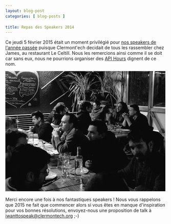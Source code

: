 ```yaml
---
layout: blog-post
categories: [ blog-posts ]

title: Repas des Speakers 2014
---
```


Ce jeudi 5 février 2015 était un moment privilégié pour [nos speakers de
l'année passée](/talks/) puisque Clermont'ech decidait de tous les rassembler
chez James, au restaurant Le Celtill. Nous les remercions ainsi comme il se
doit car sans eux, nous ne pourrions organiser des [API Hours](/api-hours/)
dignent de ce nom.

<p class="centered-img">
    <img src="/images/blog-posts/speaker-2014-dinner.jpg">
</p>

Merci encore une fois à nos fantastiques speakers ! Nous vous rappelons que
2015 ne fait que commencer alors si vous êtes en manque d'inspiration pour vos
bonnes résolutions, envoyez-nous une proposition de talk à
[iwanttospeak@clermontech.org](mailto:iwanttospeak@clermontech.org) ;-)
